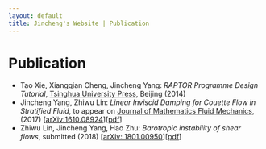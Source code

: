 ```yaml
---
layout: default
title: Jincheng's Website | Publication
---
```


# Publication

<div class="post" markdown="1">

- Tao Xie, Xiangqian Cheng, Jincheng Yang: *RAPTOR Programme Design Tutorial*, [Tsinghua University Press](http://www.tup.tsinghua.edu.cn/booksCenter/book_05438301.html), Beijing (2014)
- Jincheng Yang, Zhiwu Lin: *Linear Inviscid Damping for Couette Flow in Stratified Fluid*, to appear on [Journal of Mathematics Fluid Mechanics](https://link.springer.com/article/10.1007/s00021-017-0328-3), (2017) [[arXiv:1610.08924](https://arxiv.org/abs/1610.08924)][[pdf](/users/jcyang/assets/files/inviscid-damping.pdf)]
- Zhiwu Lin, Jincheng Yang, Hao Zhu: *Barotropic instability of shear flows*, submitted (2018) [[arXiv: 1801.00950](https://arxiv.org/abs/1801.00950)][[pdf](/users/jcyang/assets/files/1801.00950.pdf)]

</div>